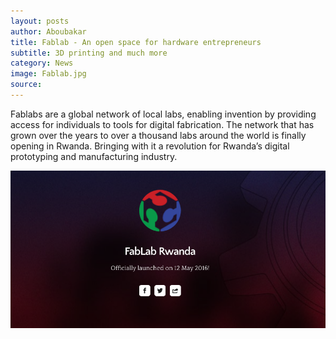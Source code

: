 ```yaml
---
layout: posts
author: Aboubakar
title: Fablab - An open space for hardware entrepreneurs
subtitle: 3D printing and much more
category: News
image: Fablab.jpg
source:
---
```



Fablabs are a global network of local labs, enabling invention by providing access for individuals to tools for digital fabrication. The network that has grown over the years to over a thousand labs around the world is finally opening in Rwanda. Bringing with it a revolution for Rwanda’s digital prototyping and manufacturing industry.

<img src="/img/fab.png">
